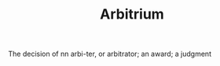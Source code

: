 ---
title: Arbitrium
letter: A
permalink: "/definitions/bld-arbitrium.html"
body: The decision of nn arbi-ter, or arbitrator; an award; a judgment
published_at: '2018-07-07'
source: Black's Law Dictionary 2nd Ed (1910)
layout: post
---